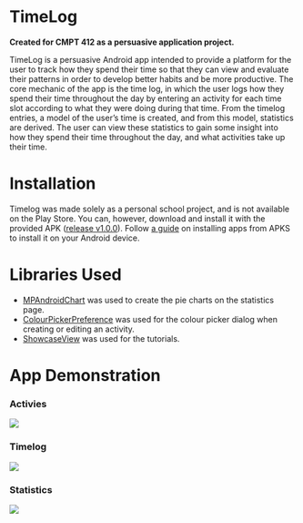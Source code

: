 # TimeLog
__Created for CMPT 412 as a persuasive application project.__

TimeLog is a persuasive Android app intended to provide a platform for the user to track how they spend their time so that they can view and evaluate their patterns in order to develop better habits and be more productive. The core mechanic of the app is the time log, in which the user logs how they spend their time throughout the day by entering an activity for each time slot according to what they were doing during that time. From the timelog entries, a model of the user’s time is created, and from this model, statistics are derived. The user can view these statistics to gain some insight into how they spend their time throughout the day, and what activities take up their time. 


# Installation
Timelog was made solely as a personal school project, and is not available on the Play Store. You can, however, download and install it with the provided APK ([release v1.0.0](https://github.com/Dakotaa/TimeLog/releases)). Follow [a guide](https://www.androidauthority.com/how-to-install-apks-31494/) on installing apps from APKS to install it on your Android device.

# Libraries Used
* [MPAndroidChart](https://github.com/PhilJay/MPAndroidChart) was used to create the pie charts on the statistics page. 
* [ColourPickerPreference](https://github.com/skydoves/ColorPickerPreference) was used for the colour picker dialog when creating or editing an activity.
* [ShowcaseView](https://github.com/amlcurran/ShowcaseView) was used for the tutorials.

# App Demonstration
### Activies
![](https://media4.giphy.com/media/DhWTzcMoYH7LgVVcf0/giphy.gif)
### Timelog
![](https://media3.giphy.com/media/nrBj12Gth8qO3PtssL/giphy.gif)
### Statistics
![](https://media1.giphy.com/media/j60PJPfI3k5WEzsV3G/giphy.gif)
